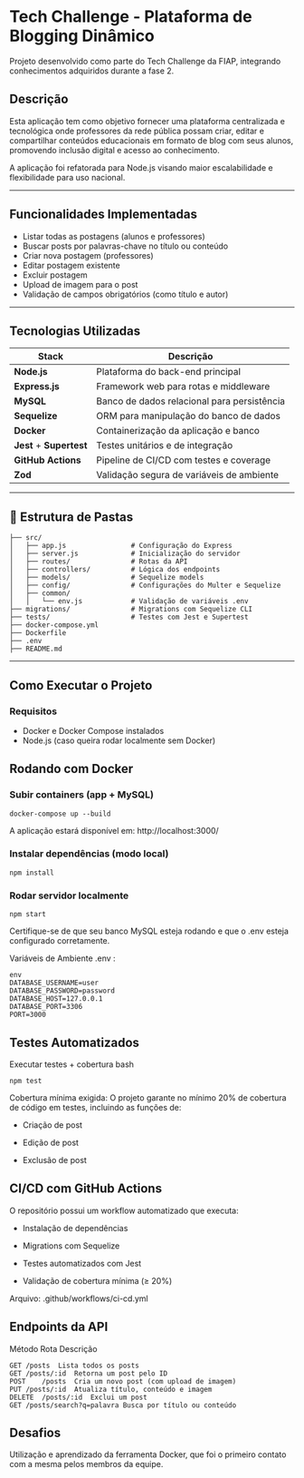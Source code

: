 # Tech Challenge - Plataforma de Blogging Dinâmico

Projeto desenvolvido como parte do Tech Challenge da FIAP, integrando conhecimentos adquiridos durante a fase 2.

## Descrição

Esta aplicação tem como objetivo fornecer uma plataforma centralizada e tecnológica onde professores da rede pública possam criar, editar e compartilhar conteúdos educacionais em formato de blog com seus alunos, promovendo inclusão digital e acesso ao conhecimento.

A aplicação foi refatorada para Node.js visando maior escalabilidade e flexibilidade para uso nacional.

---

## Funcionalidades Implementadas

-  Listar todas as postagens (alunos e professores)
-  Buscar posts por palavras-chave no título ou conteúdo
-  Criar nova postagem (professores)
-  Editar postagem existente
-  Excluir postagem
-  Upload de imagem para o post
-  Validação de campos obrigatórios (como título e autor)

---

## Tecnologias Utilizadas

| Stack | Descrição |
|-------|-----------|
| **Node.js** | Plataforma do back-end principal |
| **Express.js** | Framework web para rotas e middleware |
| **MySQL** | Banco de dados relacional para persistência |
| **Sequelize** | ORM para manipulação do banco de dados |
| **Docker** | Containerização da aplicação e banco |
| **Jest** + **Supertest** | Testes unitários e de integração |
| **GitHub Actions** | Pipeline de CI/CD com testes e coverage |
| **Zod** | Validação segura de variáveis de ambiente |

---

## 📁 Estrutura de Pastas
```
├── src/
│   ├── app.js                # Configuração do Express
│   ├── server.js             # Inicialização do servidor
│   ├── routes/               # Rotas da API
│   ├── controllers/          # Lógica dos endpoints
│   ├── models/               # Sequelize models
│   ├── config/               # Configurações do Multer e Sequelize
│   ├── common/
│   │   └── env.js            # Validação de variáveis .env
├── migrations/               # Migrations com Sequelize CLI
├── tests/                    # Testes com Jest e Supertest
├── docker-compose.yml
├── Dockerfile
├── .env
├── README.md
```
---

## Como Executar o Projeto

### Requisitos
- Docker e Docker Compose instalados
- Node.js (caso queira rodar localmente sem Docker)

## Rodando com Docker

### Subir containers (app + MySQL)
```
docker-compose up --build
```
A aplicação estará disponível em: http://localhost:3000/

### Instalar dependências (modo local)
```
npm install
```

### Rodar servidor localmente
```
npm start
```

Certifique-se de que seu banco MySQL esteja rodando e que o .env esteja configurado corretamente.

Variáveis de Ambiente .env :
```
env
DATABASE_USERNAME=user
DATABASE_PASSWORD=password
DATABASE_HOST=127.0.0.1
DATABASE_PORT=3306
PORT=3000
```

## Testes Automatizados
Executar testes + cobertura
bash
```
npm test
```
Cobertura mínima exigida:
O projeto garante no mínimo 20% de cobertura de código em testes, incluindo as funções de:

- Criação de post

- Edição de post

- Exclusão de post

## CI/CD com GitHub Actions
O repositório possui um workflow automatizado que executa:

- Instalação de dependências

- Migrations com Sequelize

- Testes automatizados com Jest

- Validação de cobertura mínima (≥ 20%)

Arquivo: .github/workflows/ci-cd.yml

## Endpoints da API
Método	Rota	Descrição
```
GET	/posts	Lista todos os posts
GET	/posts/:id	Retorna um post pelo ID
POST	/posts	Cria um novo post (com upload de imagem)
PUT	/posts/:id	Atualiza título, conteúdo e imagem
DELETE	/posts/:id	Exclui um post
GET	/posts/search?q=palavra	Busca por título ou conteúdo
```
## Desafios
Utilização e aprendizado da ferramenta Docker, que foi o primeiro contato com a mesma pelos membros da equipe.
